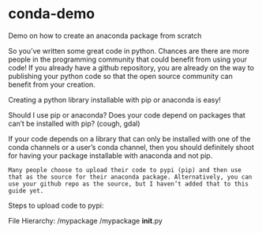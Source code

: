 # conda-demo
Demo on how to create an anaconda package from scratch


So you’ve written some great code in python. Chances are there are more people in the programming community that could benefit from using your code! If you already have a github repository, you are already on the way to publishing your python code so that the open source community can benefit from your creation.

Creating a python library installable with pip or anaconda is easy!

Should I use pip or anaconda?
Does your code depend on packages that can’t be installed with pip? (cough, gdal)

If your code depends on a library that can only be installed with one of the conda channels or a user’s conda channel, then you should definitely shoot for having your package installable with anaconda and not pip.

	Many people choose to upload their code to pypi (pip) and then use that as the source for their anaconda package. Alternatively, you can use your github repo as the source, but I haven’t added that to this guide yet.


Steps to upload code to pypi:

File Hierarchy:
    /mypackage
      /mypackage
        __init__.py

